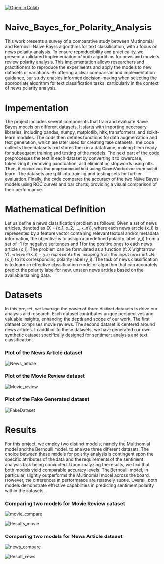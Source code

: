 <a target="_blank" href="https://colab.research.google.com/github/DelaramRajaei/Naive_Bayes_for_Polarity_Analysis/blob/main/Project_Statistical.ipynb">
  <img src="https://colab.research.google.com/assets/colab-badge.svg" alt="Open In Colab"/>
</a>

# Naive_Bayes_for_Polarity_Analysis

This work presents a survey of a comparative study between Multinomial and Bernoulli Naïve Bayes algorithms for text classification, with a focus on news polarity analysis.
To ensure reproducibility and practicality, we present a validated implementation of both algorithms for news and movie's review polarity analysis. This implementation allows researchers and practitioners to reproduce the experiments and apply the models to new datasets or variations. By offering a clear comparison and implementation guidance, our study enables informed decision-making when selecting the appropriate algorithm for text classification tasks, particularly in the context of news polarity analysis.

# Impementation
The project includes several components that train and evaluate Naïve Bayes models on different datasets. It starts with importing necessary libraries, including pandas, numpy, matplotlib, nltk, transformers, and scikit-learn modules. The code then defines functions for data augmentation and text generation, which are later used for creating fake datasets. The code collects three datasets and stores them in a dataframe, making them ready for subsequent training and testing of the models. The next part of the code preprocesses the text in each dataset by converting it to lowercase, tokenizing it, removing punctuation, and eliminating stopwords using nltk. Then, it vectorizes the preprocessed text using CountVectorizer from scikit-learn. The datasets are split into training and testing sets for further evaluation. Finally, the code compares the accuracy of the two Naïve Bayes models using ROC curves and bar charts, providing a visual comparison of their performance.

# Mathematical Definition
Let us define a news classification problem as follows: Given a set of news articles, denoted as \(X = \{x_1, x_2, ..., x_n\}\), where each news article \(x_i\) is represented by a feature vector containing relevant textual and/or metadata information, the objective is to assign a predefined polarity label \(y_i\) from a set of -1 for negative sentences and 1 for the positive ones to each news article \(x_i\). The problem can be formulated as a function \(f: X \rightarrow Y\), where \(f(x_i) = y_i\) represents the mapping from the input news article \(x_i\) to its corresponding polarity label \(y_i\). The task of news classification is to learn an effective classification model or algorithm that can accurately predict the polarity label for new, unseen news articles based on the available training data.

# Datasets
In this project, we leverage the power of three distinct datasets to drive our analysis and research. Each dataset contributes unique perspectives and valuable insights, enhancing the depth and scope of our work. The first dataset comprises movie reviews. The second dataset is centered around news articles. In addition to these datasets, we have generated our own synthetic dataset specifically designed for sentiment analysis and text classification.

### Plot of the News Article dataset
![News_article](https://github.com/DelaramRajaei/Naive_Bayes_for_Polarity_Analysis/assets/48606206/5a52eb54-a045-4461-8491-600dc4a4cd36)

### Plot of the Movie Review dataset
![Movie_review](https://github.com/DelaramRajaei/Naive_Bayes_for_Polarity_Analysis/assets/48606206/8e503637-79f0-4c50-8e85-e8a224f69bfd)

### Plot of the Fake Generated dataset
![FakeDataset](https://github.com/DelaramRajaei/Naive_Bayes_for_Polarity_Analysis/assets/48606206/89625b46-cb2c-4cdd-9f81-0c2f008e5255)


# Results
For this project, we employ two distinct models, namely the Multinomial model and the Bernoulli model, to analyze three different datasets. The choice between these models for polarity analysis is contingent upon the specific attributes of the data and the requirements of the sentiment analysis task being conducted. Upon analyzing the results, we find that both models yield comparable accuracy levels. The Bernoulli model, in particular, slightly outperforms the Multinomial model across the board. However, the differences in performance are relatively subtle. Overall, both models demonstrate effective capabilities in predicting sentiment polarity within the datasets.

### Comparing two models for Movie Review dataset
![movie_compare](https://github.com/DelaramRajaei/Naive_Bayes_for_Polarity_Analysis/assets/48606206/2fe77679-fafb-48d4-9e66-fc02fef45085)

![Results_movie](https://github.com/DelaramRajaei/Naive_Bayes_for_Polarity_Analysis/assets/48606206/ef6c60b2-a126-4f3e-9461-186a717e5d73)

### Comparing two models for News Article dataset
![news_compare](https://github.com/DelaramRajaei/Naive_Bayes_for_Polarity_Analysis/assets/48606206/ca2a1afa-6a89-401e-9f53-721d92b68723)

![Result_news](https://github.com/DelaramRajaei/Naive_Bayes_for_Polarity_Analysis/assets/48606206/fb3804a6-f958-4df5-9694-eb76ab945a95)


